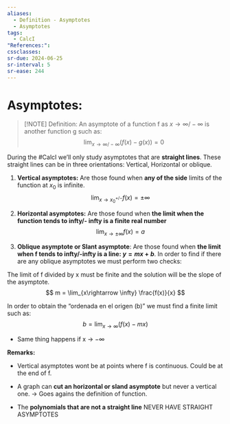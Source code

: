```yaml
---
aliases:
  - Definition - Asymptotes
  - Asymptotes
tags:
  - CalcI
"References:": 
cssclasses: 
sr-due: 2024-06-25
sr-interval: 5
sr-ease: 244
---
```

# Asymptotes: 

> [!NOTE] Definition: 
> An asymptote of a function f as $x\rightarrow \infty / -\infty$ is another function g such as: 
> $$
> \lim_{x\rightarrow \infty / -\infty}(f(x) - g(x)) = 0
> $$ 

During the #CalcI we’ll only study asymptotes that are **straight lines**. 
These straight lines can be in three orientations: Vertical, Horizontal or oblique. 

1. **Vertical asymptotes:** Are those found when **any of the side** limits of the function at $x_0$ is infinite. 
$$
\lim_{x\rightarrow x_0^{+/-}} f(x) = \pm \infty
$$

2. **Horizontal asymptotes:** Are those found when **the limit when the function tends to infty/- infty is a finite real number**
$$
\lim_{x\rightarrow \pm \infty} f(x) = a
$$

3. **Oblique asymptote or Slant asymptote**: Are those found when **the limit when f tends to infty/-infty is a line: $y = mx +b$**. In order to find if there are any oblique asymptotes we must perform two checks: 

The limit of f divided by x must be finite and the solution will be the slope of the asymptote.
$$
m = \lim_{x\rightarrow \infty}
\frac{f(x)}{x}
$$

In order to obtain the “ordenada en el origen (b)” we must find a finite limit such as: 
$$
b = \lim_{x\rightarrow \infty} (f(x) - mx)
$$
+ Same thing happens if x → $-\infty$ 

**Remarks:**
+ Vertical asymptotes wont be at points where f is continuous. Could be at the end of f. 

+ A graph can **cut an horizontal or sland asymptote** but never a vertical one. → Goes agains the definition of function. 

+ The **polynomials that are not a straight line** NEVER HAVE STRAIGHT ASYMPTOTES